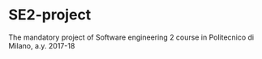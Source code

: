 # SE2-project
The mandatory project of Software engineering 2 course in Politecnico di Milano, a.y. 2017-18
